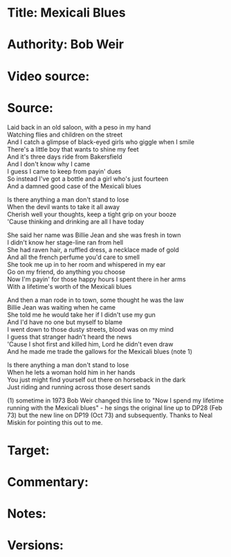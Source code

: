 # Title: Mexicali Blues

# Authority: Bob Weir

# Video source: 

# Source:
Laid back in an old saloon, with a peso in my hand  
Watching flies and children on the street  
And I catch a glimpse of black-eyed girls who giggle when I smile  
There's a little boy that wants to shine my feet  
And it's three days ride from Bakersfield  
And I don't know why I came  
I guess I came to keep from payin' dues  
So instead I've got a bottle and a girl who's just fourteen  
And a damned good case of the Mexicali blues  

Is there anything a man don't stand to lose  
When the devil wants to take it all away  
Cherish well your thoughts, keep a tight grip on your booze  
'Cause thinking and drinking are all I have today  

She said her name was Billie Jean and she was fresh in town  
I didn't know her stage-line ran from hell  
She had raven hair, a ruffled dress, a necklace made of gold  
And all the french perfume you'd care to smell  
She took me up in to her room and whispered in my ear  
Go on my friend, do anything you choose  
Now I'm payin' for those happy hours I spent there in her arms  
With a lifetime's worth of the Mexicali blues  

And then a man rode in to town, some thought he was the law  
Billie Jean was waiting when he came  
She told me he would take her if I didn't use my gun  
And I'd have no one but myself to blame  
I went down to those dusty streets, blood was on my mind  
I guess that stranger hadn't heard the news  
'Cause I shot first and killed him, Lord he didn't even draw  
And he made me trade the gallows for the Mexicali blues (note 1)  

Is there anything a man don't stand to lose  
When he lets a woman hold him in her hands  
You just might find yourself out there on horseback in the dark  
Just riding and running across those desert sands  

(1) sometime in 1973 Bob Weir changed this line to "Now I spend my lifetime running with the Mexicali blues" - he sings the original line up to DP28 (Feb 73) but the new line on DP19 (Oct 73) and subsequently. Thanks to Neal Miskin for pointing this out to me.  

# Target:  

# Commentary:  

# Notes:  

# Versions:  